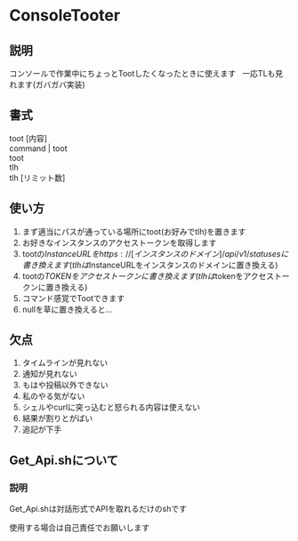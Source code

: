# ConsoleTooter
## 説明
コンソールで作業中にちょっとTootしたくなったときに使えます      
一応TLも見れます(ガバガバ実装)     
## 書式
toot [内容]       
command | toot      
toot       
tlh      
tlh [リミット数]    
## 使い方
1. まず適当にパスが通っている場所にtoot(お好みでtlh)を置きます
2. お好きなインスタンスのアクセストークンを取得します
3. tootの$InstanceURLをhttps://[インスタンスのドメイン]/api/v1/statusesに書き換えます(tlhは$InstanceURLをインスタンスのドメインに置き換える)
4. tootの$TOKENをアクセストークンに書き換えます(tlhは$tokenをアクセストークンに置き換える)
5. コマンド感覚でTootできます
0. nullを草に置き換えると…
## 欠点
1. タイムラインが見れない
2. 通知が見れない
3. もはや投稿以外できない
4. 私のやる気がない
5. シェルやcurlに突っ込むと怒られる内容は使えない
6. 結果が割りとがばい
7. 追記が下手
## Get_Api.shについて
### 説明
Get_Api.shは対話形式でAPIを取れるだけのshです

使用する場合は自己責任でお願いします
